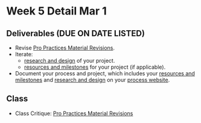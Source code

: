 # Week 5 Detail Mar 1

## Deliverables \(DUE ON DATE LISTED\)

* Revise [Pro Practices Material Revisions](../end_of_semester_deliverables/pro_practices_revisions.md).
* Iterate: 
  * [research and design](../project_plan/) of your project.
  * [resources and milestones](../project_plan/) for your project \(if applicable\).
* Document your process and project, which includes your [resources and milestones](../project_plan/) and [research and design](../project_plan/) on your [process website](../pre-work/website.md).

## Class

* Class Critique: [Pro Practices Material Revisions](../end_of_semester_deliverables/pro_practices_revisions.md)

